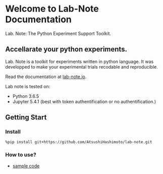 # Welcome to Lab-Note Documentation

Lab. Note: The Python Experiment Support Toolkit.


## Accellarate your python experiments.

Lab. Note is a toolkit for experiments written in python language. It was developped to make your experimental trials recodable and reproducible.

Read the documentation at [lab-note.io](https://lab-note.github.io).

Lab note is tested on:
 - Python 3.6.5
 - Jupyter 5.4.1 (best with token authentification or no authentification.)

## Getting Start

### Install
    %pip install git+https://github.com/AtsushiHashimoto/lab-note.git

### How to use?
  - [sample code](https://github.com/AtsushiHashimoto/lab-note/blob/master/examples.ipynb)


